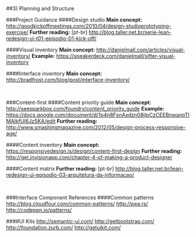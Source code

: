 ##3) Planning and Structure

###Project Guidance
####Design studio
**Main concept:** http://goodkickoffmeetings.com/2010/04/design-studioprototyping-exercise/
**Further reading:** [pt-br] http://blog.taller.net.br/serie-lean-redesign-ui-t01-episodio-01-kick-off/

####Visual inventory
**Main concept:** http://danielmall.com/articles/visual-inventory/
**Example:** https://speakerdeck.com/danielmall/sifter-visual-inventory

####Interface inventory
**Main concept:** http://bradfrost.com/blog/post/interface-inventory/

<br/>

###Content-first
####Content priority guide
**Main concept:** http://seesparkbox.com/foundry/content_priority_guide
**Example:** https://docs.google.com/document/d/1p4n8FsnAxdzn08jlpCzCEEBnwanpTIMAIkfUI6Jz5KA/edit
**Further reading:** http://www.smashingmagazine.com/2012/05/design-process-responsive-age/

####Content inventory
**Main concept:** https://responsivedesign.is/design/content-first-design
**Further reading:** http://get.invisionapp.com/chapter-4-of-making-a-product-designer

####Content matrix
**Further reading:** [pt-br] http://blog.taller.net.br/lean-redesign-ui-episodio-03-arquitetura-da-informacao/

<br/>

###Interface Component References
####Common patterns
http://blog.cloudfour.com/common-patterns/
http://pea.rs/
http://codepen.io/patterns/

####UI Kits
http://semantic-ui.com/
http://getbootstrap.com/
http://foundation.zurb.com/
http://getuikit.com/
